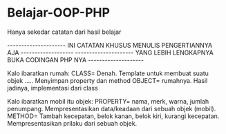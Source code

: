 # Belajar-OOP-PHP
Hanya sekedar catatan dari hasil belajar


--------------------- INI CATATAN KHUSUS MENULIS PENGERTIANNYA AJA -------------------
--------------------- YANG LEBIH LENGKAPNYA BUKA CODINGAN PHP NYA --------------------

Kalo ibaratkan rumah:
CLASS= Denah. Template untuk membuat suatu objek ..... Menyimpan property dan method
OBJECT= rumahnya. Hasil jadinya, implementasi dari class

Kalo ibaratkan mobil itu objek:
PROPERTY= nama, merk, warna, jumlah penumpang. Mempresentasikan data/keadaan dari sebuah objek (mobil).
METHOD= Tambah kecepatan, belok kanan, belok kiri, kurangi kecepatan. Mempresentasikan prilaku dari sebuah objek.
